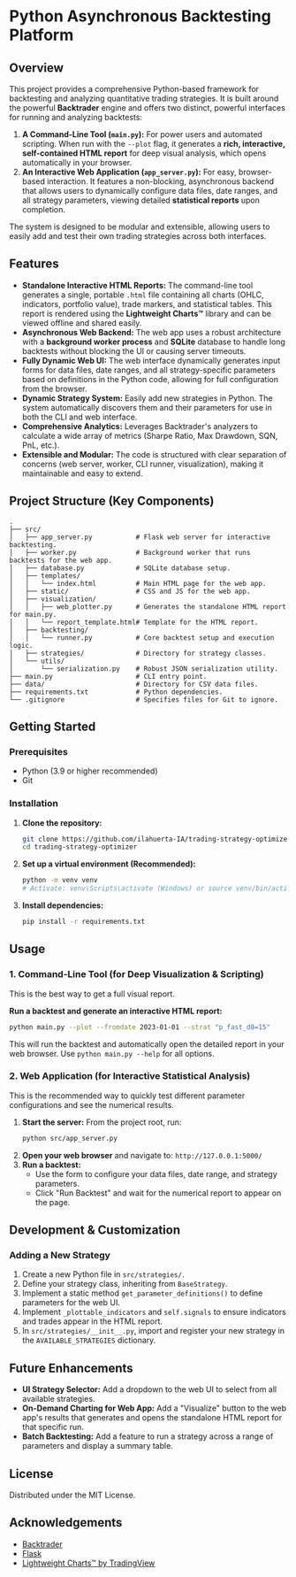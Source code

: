 # Python Asynchronous Backtesting Platform

## Overview

This project provides a comprehensive Python-based framework for backtesting and analyzing quantitative trading strategies. It is built around the powerful **Backtrader** engine and offers two distinct, powerful interfaces for running and analyzing backtests:

1.  **A Command-Line Tool (`main.py`):** For power users and automated scripting. When run with the `--plot` flag, it generates a **rich, interactive, self-contained HTML report** for deep visual analysis, which opens automatically in your browser.
2.  **An Interactive Web Application (`app_server.py`):** For easy, browser-based interaction. It features a non-blocking, asynchronous backend that allows users to dynamically configure data files, date ranges, and all strategy parameters, viewing detailed **statistical reports** upon completion.

The system is designed to be modular and extensible, allowing users to easily add and test their own trading strategies across both interfaces.

## Features

*   **Standalone Interactive HTML Reports:** The command-line tool generates a single, portable `.html` file containing all charts (OHLC, indicators, portfolio value), trade markers, and statistical tables. This report is rendered using the **Lightweight Charts™** library and can be viewed offline and shared easily.
*   **Asynchronous Web Backend:** The web app uses a robust architecture with a **background worker process** and **SQLite** database to handle long backtests without blocking the UI or causing server timeouts.
*   **Fully Dynamic Web UI:** The web interface dynamically generates input forms for data files, date ranges, and all strategy-specific parameters based on definitions in the Python code, allowing for full configuration from the browser.
*   **Dynamic Strategy System:** Easily add new strategies in Python. The system automatically discovers them and their parameters for use in both the CLI and web interface.
*   **Comprehensive Analytics:** Leverages Backtrader's analyzers to calculate a wide array of metrics (Sharpe Ratio, Max Drawdown, SQN, PnL, etc.).
*   **Extensible and Modular:** The code is structured with clear separation of concerns (web server, worker, CLI runner, visualization), making it maintainable and easy to extend.

## Project Structure (Key Components)

```
.
├── src/
│   ├── app_server.py           # Flask web server for interactive backtesting.
│   ├── worker.py               # Background worker that runs backtests for the web app.
│   ├── database.py             # SQLite database setup.
│   ├── templates/
│   │   └── index.html          # Main HTML page for the web app.
│   ├── static/                 # CSS and JS for the web app.
│   ├── visualization/
│   │   ├── web_plotter.py      # Generates the standalone HTML report for main.py.
│   │   └── report_template.html# Template for the HTML report.
│   ├── backtesting/
│   │   └── runner.py           # Core backtest setup and execution logic.
│   ├── strategies/             # Directory for strategy classes.
│   └── utils/
│       └── serialization.py    # Robust JSON serialization utility.
├── main.py                     # CLI entry point.
├── data/                       # Directory for CSV data files.
├── requirements.txt            # Python dependencies.
└── .gitignore                  # Specifies files for Git to ignore.
```

## Getting Started

### Prerequisites

*   Python (3.9 or higher recommended)
*   Git

### Installation

1.  **Clone the repository:**
    ```bash
    git clone https://github.com/ilahuerta-IA/trading-strategy-optimizer.git
    cd trading-strategy-optimizer
    ```
2.  **Set up a virtual environment (Recommended):**
    ```bash
    python -m venv venv
    # Activate: venv\Scripts\activate (Windows) or source venv/bin/activate (macOS/Linux)
    ```
3.  **Install dependencies:**
    ```bash
    pip install -r requirements.txt
    ```

## Usage

### 1. Command-Line Tool (for Deep Visualization & Scripting)

This is the best way to get a full visual report.

**Run a backtest and generate an interactive HTML report:**
```bash
python main.py --plot --fromdate 2023-01-01 --strat "p_fast_d0=15"
```
This will run the backtest and automatically open the detailed report in your web browser. Use `python main.py --help` for all options.

### 2. Web Application (for Interactive Statistical Analysis)

This is the recommended way to quickly test different parameter configurations and see the numerical results.

1.  **Start the server:** From the project root, run:
    ```bash
    python src/app_server.py
    ```
2.  **Open your web browser** and navigate to: `http://127.0.0.1:5000/`
3.  **Run a backtest:**
    *   Use the form to configure your data files, date range, and strategy parameters.
    *   Click "Run Backtest" and wait for the numerical report to appear on the page.

## Development & Customization

### Adding a New Strategy

1.  Create a new Python file in `src/strategies/`.
2.  Define your strategy class, inheriting from `BaseStrategy`.
3.  Implement a static method `get_parameter_definitions()` to define parameters for the web UI.
4.  Implement `_plottable_indicators` and `self.signals` to ensure indicators and trades appear in the HTML report.
5.  In `src/strategies/__init__.py`, import and register your new strategy in the `AVAILABLE_STRATEGIES` dictionary.

## Future Enhancements

*   **UI Strategy Selector:** Add a dropdown to the web UI to select from all available strategies.
*   **On-Demand Charting for Web App:** Add a "Visualize" button to the web app's results that generates and opens the standalone HTML report for that specific run.
*   **Batch Backtesting:** Add a feature to run a strategy across a range of parameters and display a summary table.

## License

Distributed under the MIT License.

## Acknowledgements

*   [Backtrader](https://www.backtrader.com/)
*   [Flask](https://flask.palletsprojects.com/)
*   [Lightweight Charts™ by TradingView](https://www.tradingview.com/lightweight-charts/)
